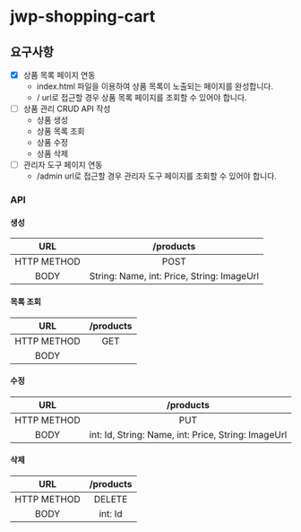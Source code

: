 # jwp-shopping-cart

## 요구사항
- [x] 상품 목록 페이지 연동
  - index.html 파일을 이용하여 상품 목록이 노출되는 페이지를 완성합니다.
  - / url로 접근할 경우 상품 목록 페이지를 조회할 수 있어야 합니다.
- [ ] 상품 관리 CRUD API 작성
  - 상품 생성
  - 상품 목록 조회
  - 상품 수정
  - 상품 삭제
- [ ] 관리자 도구 페이지 연동
  - /admin url로 접근할 경우 관리자 도구 페이지를 조회할 수 있어야 합니다.

### API

#### 생성

|     URL     |                  /products                  |
|:---:|:-------------------------------------------:|
| HTTP METHOD |                    POST                     |
 | BODY | String: Name,  int: Price, String: ImageUrl |


#### 목록 조회

|     URL     |                  /products                  |
|:---:|:-------------------------------------------:|
| HTTP METHOD |                     GET                     |
| BODY |  |

#### 수정

|     URL     |                      /products                       |
|:---:|:----------------------------------------------------:|
| HTTP METHOD |                         PUT                          |
| BODY | int: Id, String: Name,  int: Price, String: ImageUrl |

#### 삭제

|     URL     | /products |
|:---:|:---------:|
| HTTP METHOD |  DELETE   |
| BODY |  int: Id  |

